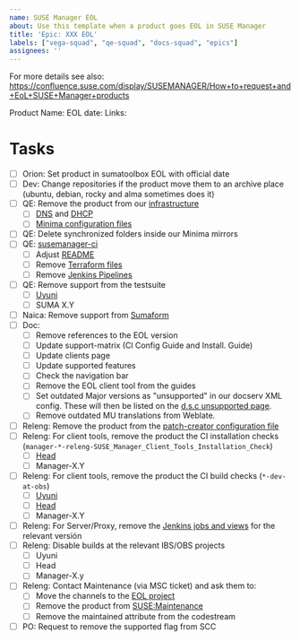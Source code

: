 ```yaml
---
name: SUSE Manager EOL
about: Use this template when a product goes EOL in SUSE Manager
title: 'Epic: XXX EOL'
labels: ["vega-squad", "qe-squad", "docs-squad", "epics"]
assignees: ''
---
```


For more details see also: https://confluence.suse.com/display/SUSEMANAGER/How+to+request+and+EoL+SUSE+Manager+products

Product Name: 
EOL date: 
Links: 

# Tasks


- [ ] Orion: Set product in sumatoolbox EOL with official date
- [ ] Dev: Change repositories if the product move them to an archive place (ubuntu, debian, rocky and alma sometimes does it)
- [ ] QE: Remove the product from our [infrastructure](https://gitlab.suse.de/galaxy/infrastructure)
  - [ ] [DNS](https://gitlab.suse.de/galaxy/infrastructure/-/tree/master/srv/salt/bind-server?ref_type=heads) and [DHCP](https://gitlab.suse.de/galaxy/infrastructure/-/tree/master/srv/salt/dhcpd-server?ref_type=heads)
  - [ ] [Minima configuration files](https://gitlab.suse.de/galaxy/infrastructure/-/tree/master/srv/salt/minima?ref_type=heads)
- [ ] QE: Delete synchronized folders inside our Minima mirrors
- [ ] QE: [susemanager-ci](https://github.com/SUSE/susemanager-ci/)
  - [ ] Adjust [README](https://github.com/SUSE/susemanager-ci/blob/master/README.md)
  - [ ] Remove [Terraform files](https://github.com/SUSE/susemanager-ci/tree/master/terracumber_config/tf_files)
  - [ ] Remove [Jenkins Pipelines](https://github.com/SUSE/susemanager-ci/tree/master/jenkins_pipelines/environments)
- [ ] QE: Remove support from the testsuite
  - [ ] [Uyuni](https://github.com/uyuni-project/uyuni/tree/master/testsuite)
  - [ ] SUMA X.Y
- [ ] Naica: Remove support from [Sumaform](https://github.com/uyuni-project/sumaform)
- [ ] Doc: 
  - [ ] Remove references to the EOL version
  - [ ] Update support-matrix (Cl Config Guide and Install. Guide)
  - [ ] Update clients page
  - [ ] Update supported features
  - [ ] Check the navigation bar
  - [ ] Remove the EOL client tool from the guides
  - [ ] Set outdated Major versions as "unsupported" in our docserv XML config. These will then be listed on the [d.s.c unsupported page](https://documentation.suse.com/main-unsupported.html).
  - [ ] Remove outdated MU translations from Weblate.
- [ ] Releng: Remove the product from the [patch-creator configuration file](https://gitlab.suse.de/galaxy/patch-creator/-/blob/master/patchcreator.conf)
- [ ] Releng: For client tools, remove the product the CI installation checks (`manager-*-releng-SUSE_Manager_Client_Tools_Installation_Check`)
  - [ ] [Head](https://ci.suse.de/view/Manager/view/Manager-Head/job/manager-Head-releng-SUSE_Manager_Client_Tools_Installation_Check/)
  - [ ] Manager-X.Y
- [ ] Releng: For client tools, remove the product the CI build checks (`*-dev-at-obs`)
  - [ ] [Uyuni](https://ci.suse.de/view/Manager/view/Uyuni/job/uyuni-Master-dev-at-obs/)
  - [ ] [Head](https://ci.suse.de/view/Manager/view/Manager-Head/job/manager-Head-dev-at-obs/)
  - [ ] Manager-X.Y
- [ ] Releng: For Server/Proxy, remove the [Jenkins jobs and views](https://ci.suse.de/view/Manager/) for the relevant versión
- [ ] Releng: Disable builds at the relevant IBS/OBS projects
  - [ ] Uyuni
  - [ ] Head
  - [ ] Manager-X.y
- [ ] Releng: Contact Maintenance (via MSC ticket) and ask them to:
  - [ ] Move the channels to the [EOL project](https://build.suse.de/project/show/SUSE:Channels:EOL)
  - [ ] Remove the product from [SUSE:Maintenance](https://build.suse.de/projects/SUSE:Maintenance/meta)
  - [ ] Remove the maintained attribute from the codestream
- [ ] PO: Request to remove the supported flag from SCC
